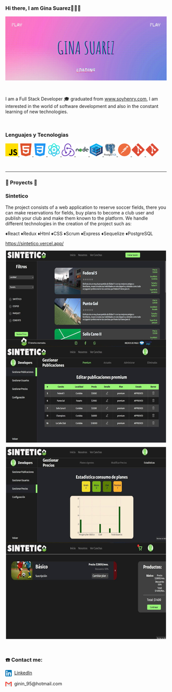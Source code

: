### Hi there, I am Gina Suarez👋👩‍💻
<p align="center">
<img src='./assets/images/gifbanner.gif' height='200px' width='900px'/>
 </p>
 
 <br/>


I am a Full Stack Developer 🎓 graduated from www.soyhenry.com, I am interested in the world of software development and also in the constant learning of new technologies.

<br>

<h3 align="left">Lenguajes y Tecnologias</h3>
<p align="left"> 
<a href="https://www.javascript.com/" target="_blank"> <img src="./assets/images/js.png" alt="javascript" width="40" height="40"/> </a> 
<a href="https://developer.mozilla.org/es/docs/Web/HTML" target="_blank"> <img src="./assets/images/html5.png" alt="html5" width="40" height="40"/> </a> 
<a href="https://developer.mozilla.org/es/docs/Web/CSS" target="_blank"> <img src="./assets/images/css-3.png" alt="css" width="40" height="40"/> </a> 
<a href="https://es.reactjs.org/" target="_blank"> <img src="./assets/images/react.png" alt="react" width="40" height="40"/> </a> 
<a href="https://es.redux.js.org/" target="_blank"> <img src="./assets/images/redux.png" alt="redux" width="40" height="40"/> </a> 
<a href="https://nodejs.org/en/" target="_blank"> <img src="./assets/images/node.png" alt="node.js" width="40" height="40"/> </a> 
<a href="https://sequelize.org/" target="_blank"> <img src="./assets/images/sequelize.png" alt="sequelize" width="40" height="40"/> </a> 
<a href="https://www.postgresql.org" target="_blank"> <img src="https://raw.githubusercontent.com/devicons/devicon/master/icons/postgresql/postgresql-original-wordmark.svg" alt="postgresql" width="40" height="40"/> </a> 
<a href="https://www.postman.com/" target="_blank"> <img src="./assets/images/postman.png" alt="react" width="40" height="40"/> </a> 
<a href="https://git-scm.com/" target="_blank"> <img src="./assets/images/git.png" alt="react" width="40" height="40"/> </a>
<a href="https://git-scm.com/" target="_blank"> <img src="./assets/images/git.png" alt="react" width="40" height="40"/> </a>    




</p>

<br>

<hr>


<h3>🚀 Proyects 🚀 </h3>

<h3>Sintetico </h3>
The project consists of a web application to reserve soccer fields, there you can make reservations for fields, buy plans to become a club user and publish your club and make them known to the platform. We handle different technologies in the creation of the project such as:
 </br>

 ♦React
 ♦Redux
 ♦Html 
 ♦CSS
 ♦Scrum
 ♦Express
 ♦Sequelize
 ♦PostgreSQL

 <a href="https://sintetico.vercel.app/" target="_blank"> https://sintetico.vercel.app/</a>

 <p align="center">
<img align="center" width="500px" height="300px" src="./assets/images/canchas.jpeg" alt="home proyecto"/>
<img align="center" margin-top='50px 'width="500px" height="300px" src="./assets/images/publicaciones.jpeg" alt="publicaciones"/>
</p>
<p align="center">
<img align="center" width="500px" height="300px" src="./assets/images/estadisticas.jpeg" alt="estadisticas"/>
<img align="center" width="500px" height="300px" src="./assets/images/pasarelaPago.jpeg" alt="pasarela de pago"/>
</p>


</br>



<h3> ☎️ Contact me: </h3>
<p align = "bottom" text-align = "bottom"> <a><img align="center" src="./assets/images/linkedin.png" alt="https://www.linkedin.com/in/gina-suarez/" height="20" width="20"/></a>&nbsp&nbsp<a href="https://www.linkedin.com/in/gina-suarez/" target="_blank">LinkedIn</a></p>
<p align = "bottom" text-align = "bottom"> <a><img align="center" src="./assets/images/gmail.png" alt="ginin_95@hotmail.com" height="20" width="20"/></a>&nbsp ginin_95@hotmail.com</p>






